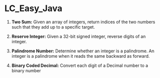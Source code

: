 # LC_Easy_Java

1. **Two Sum:** Given an array of integers, return indices of the two numbers such that they add up to a specific target.

2. **Reserve Integer:** Given a 32-bit signed integer, reverse digits of an integer.

3. **Palindrome Number:** Determine whether an integer is a palindrome. An integer is a palindrome when it reads the same backward as forward.

4. **Binary Coded Decimal:** Convert each digit of a Decimal number to a binary number
